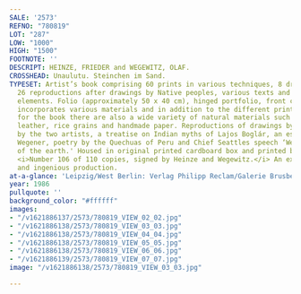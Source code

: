 ```yaml
---
SALE: '2573'
REFNO: "780819"
LOT: "287"
LOW: "1000"
HIGH: "1500"
FOOTNOTE: ''
DESCRIPT: HEINZE, FRIEDER and WEGEWITZ, OLAF.
CROSSHEAD: Unaulutu. Steinchen im Sand.
TYPESET: Artist’s book comprising 60 prints in various techniques, 8 drawings and
  26 reproductions after drawings by Native peoples, various texts and several playing
  elements. Folio (approximately 50 x 40 cm), hinged portfolio, front cover brad-bound,
  incorporates various materials and in addition to the different printing techniques
  for the book there are also a wide variety of natural materials such as wood, reed,
  leather, rice grains and handmade paper. Reproductions of drawings by Karaja, notes
  by the two artists, a treatise on Indian myths of Lajos Boglár, an essay by Klaus
  Wegener, poetry by the Quechuas of Peru and Chief Seattles speech ‘We are a part
  of the earth.' Housed in original printed cardboard box and printed burlap bag.
  <i>Number 106 of 110 copies, signed by Heinze and Wegewitz.</i> An exceedingly elaborate
  and ingenious production.
at-a-glance: 'Leipzig/West Berlin: Verlag Philipp Reclam/Galerie Brusberg, 1986'
year: 1986
pullquote: ''
background_color: "#ffffff"
images:
- "/v1621886137/2573/780819_VIEW_02_02.jpg"
- "/v1621886138/2573/780819_VIEW_03_03.jpg"
- "/v1621886138/2573/780819_VIEW_04_04.jpg"
- "/v1621886138/2573/780819_VIEW_05_05.jpg"
- "/v1621886138/2573/780819_VIEW_06_06.jpg"
- "/v1621886139/2573/780819_VIEW_07_07.jpg"
image: "/v1621886138/2573/780819_VIEW_03_03.jpg"

---
```

